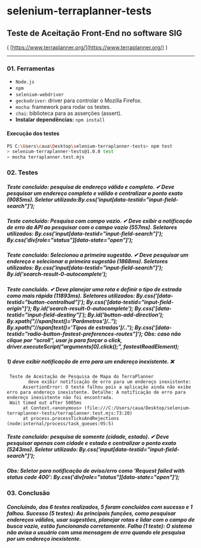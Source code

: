 # selenium-terraplanner-tests

## Teste de Aceitação Front-End no software SIG
( [https://www.terraplanner.org/](https://www.terraplanner.org/) )

---
 
### 01. Ferramentas

* `Node.js`
* `npm`
* `selenium-webdriver`
* `geckodriver`: driver para controlar o Mozilla Firefox.
* `mocha`: framework para rodar os testes.
* `chai`: biblioteca para as asserções (assert).
* **Instalar dependências:** `npm install`
#### Execução dos testes

```bash
PS C:\Users\caua\Desktop\selenium-terraplanner-tests> npm test
> selenium-terraplanner-tests@1.0.0 test
> mocha terraplanner.test.mjs
```

### 02. Testes

##### Teste concluído: pesquisa de endereço válido e completo. ✔ Deve pesquisar um endereço completo e válido e centralizar o ponto exato (9085ms). Seletor utilizado:By.css('input[data-testid="input-field-search"]');

##### Teste concluído: Pesquisa com campo vazio. ✔ Deve exibir a notificação de erro da API ao pesquisar com o campo vazio (557ms). Seletores utilizados: By.css('input[data-testid="input-field-search"]'); By.css('div[role="status"][data-state="open"]');

##### Teste concluído: Selecionou a primeira sugestão. ✔ Deve pesquisar um endereço e selecionar a primeira sugestão (1868ms). Seletores utilizados: By.css('input[data-testid="input-field-search"]'); By.id('search-result-0-autocomplete');

##### Teste concluído. ✔ Deve planejar uma rota e definir o tipo de estrada como mais rápida (11893ms). Seletores utilizados: By.css('[data-testid="button-controlhud"]'); By.css('[data-testid="input-field-origin"]'); By.id('search-result-0-autocomplete'); By.css('[data-testid="input-field-destiny"]'); By.id('button-add-direction'); By.xpath("//span[text()='Parâmetros']/.."); By.xpath("//span[text()='Tipos de estradas']/.."); By.css('[data-testid="radio-button-fastest-preferences-routes"]'); Obs: caso não clique por “scroll”, usar js para forçar o click, driver.executeScript("arguments[0].click();", fastestRoadElement);

##### 1) deve exibir notificação de erro para um endereço inexistente. ❌

```text
 Teste de Aceitação de Pesquisa de Mapa do TerraPlanner
        deve exibir notificação de erro para um endereço inexistente:
      AssertionError: O teste falhou pois a aplicação ainda não exibe erro para endereço inexistente. Detalhe: A notificação de erro para endereço inexistente não foi encontrada.
 Wait timed out after 5005ms 
      at Context.<anonymous> (file:///C:/Users/caua/Desktop/selenium-terraplanner-tests/terraplanner.test.mjs:73:20)
      at process.processTicksAndRejections (node:internal/process/task_queues:95:5)
```
##### Teste concluído: pesquisa de somente (cidade, estado). ✔ Deve pesquisar apenas com cidade e estado e centralizar o ponto exato (5243ms). Seletor utilizado: By.css('input[data-testid="input-field-search"]');

##### Obs: Seletor para notificação de aviso/erro como 'Request failed with status code 400': By.css('div[role="status"][data-state="open"]');

### 03. Conclusão

#####   Concluindo, dos 6 testes realizados, 5 foram concluídos com sucesso e 1 falhou. Sucesso (5 testes): As principais funções, como pesquisar endereços válidos, usar sugestões, planejar rotas e lidar com o campo de busca vazio, estão funcionando corretamente. Falha (1 teste): O sistema não avisa o usuário com uma mensagem de erro quando ele pesquisa por um endereço inexistente.

